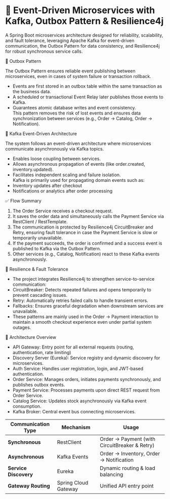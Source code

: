 # 🧩 Event-Driven Microservices with Kafka, Outbox Pattern & Resilience4j  

A Spring Boot microservices architecture designed for reliability, scalability, and fault tolerance, leveraging Apache Kafka for event-driven communication, the Outbox Pattern for data consistency, and Resilience4j for robust synchronous service calls.  

📨 Outbox Pattern

The Outbox Pattern ensures reliable event publishing between microservices, even in cases of system failure or transaction rollback.  
* Events are first stored in an outbox table within the same transaction as the business data.  
* A scheduled or transactional Event Relay later publishes those events to Kafka.  
* Guarantees atomic database writes and event consistency.  
This pattern removes the risk of lost events and ensures data synchronization between services (e.g., Order → Catalog, Order → Notification).  

🔄 Kafka Event-Driven Architecture  

The system follows an event-driven architecture where microservices communicate asynchronously via Kafka topics.  
* Enables loose coupling between services.  
* Allows asynchronous propagation of events (like order.created, inventory.updated).  
* Facilitates independent scaling and failure isolation.  
Kafka is primarily used for propagating domain events such as:  
* Inventory updates after checkout  
* Notifications or analytics after order processing  

✅ Flow Summary  

1. The Order Service receives a checkout request.  
2. It saves the order data and simultaneously calls the Payment Service via RestClient / RestTemplate.  
3. The communication is protected by Resilience4j CircuitBreaker and Retry, ensuring fault tolerance in case the Payment Service is slow or temporarily unavailable.  
4. If the payment succeeds, the order is confirmed and a success event is published to Kafka via the Outbox Pattern.  
5. Other services (e.g., Catalog, Notification) react to these Kafka events asynchronously.  

🧠 Resilience & Fault Tolerance  
* The project integrates Resilience4j to strengthen service-to-service communication:  
* CircuitBreaker: Detects repeated failures and opens temporarily to prevent cascading issues.  
* Retry: Automatically retries failed calls to handle transient errors.  
* Fallbacks: Ensures graceful degradation when downstream services are unavailable.  
* These patterns are mainly used in the Order → Payment interaction to maintain a smooth checkout experience even under partial system outages.

🧱 Architecture Overview  
* API Gateway: Entry point for all external requests (routing, authentication, rate limiting)  
* Discovery Server (Eureka): Service registry and dynamic discovery for microservices.  
* Auth Service: Handles user registration, login, and JWT-based authentication.  
* Order Service: Manages orders, initiates payments synchronously, and publishes outbox events.  
* Payment Service: Processes payments upon direct REST request from Order Service.  
* Catalog Service: Updates stock asynchronously via Kafka event consumption.  
* Kafka Broker: Central event bus connecting microservices.

| Communication Type    | Mechanism                 | Usage                                         |  
| --------------------- | ------------------------- | --------------------------------------------- |  
| **Synchronous**       | RestClient                | Order → Payment (with CircuitBreaker & Retry) |  
| **Asynchronous**      | Kafka Events              | Order → Inventory, Order → Notification       |  
| **Service Discovery** | Eureka                    | Dynamic routing & load balancing              |  
| **Gateway Routing**   | Spring Cloud Gateway      | Unified API entry point                       |  















